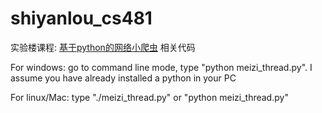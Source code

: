 shiyanlou_cs481
===============

实验楼课程: [基于python的网络小爬虫](http://www.shiyanlou.com/courses/481) 相关代码

For windows:
go to command line mode, type "python meizi_thread.py". I assume you have already installed a python in your PC

For linux/Mac:
type "./meizi_thread.py" or "python meizi_thread.py"
